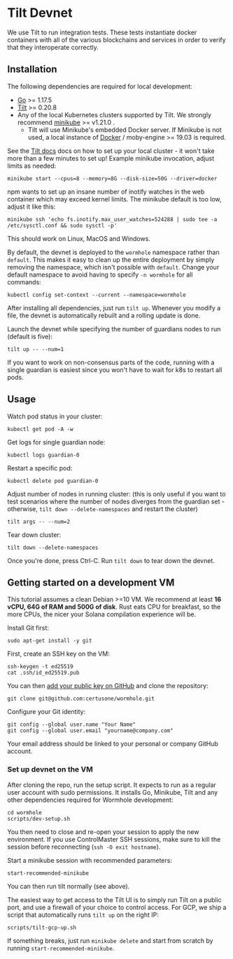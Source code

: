 # Tilt Devnet

We use Tilt to run integration tests. These tests instantiate docker containers with all of the
various blockchains and services in order to verify that they interoperate correctly.

## Installation

The following dependencies are required for local development:

- [Go](https://golang.org/dl/) >= 1.17.5
- [Tilt](http://tilt.dev/) >= 0.20.8
- Any of the local Kubernetes clusters supported by Tilt.
  We strongly recommend [minikube](https://kubernetes.io/docs/setup/learning-environment/minikube/) >=
  v1.21.0 .
  - Tilt will use Minikube's embedded Docker server. If Minikube is not used, a local instance of
    [Docker](https://docs.docker.com/engine/install/) / moby-engine >= 19.03 is required.

See the [Tilt docs](https://docs.tilt.dev/install.html) docs on how to set up your local cluster -
it won't take more than a few minutes to set up! Example minikube invocation, adjust limits as needed:

    minikube start --cpus=8 --memory=8G --disk-size=50G --driver=docker

npm wants to set up an insane number of inotify watches in the web container which may exceed kernel limits.
The minikube default is too low, adjust it like this:

    minikube ssh 'echo fs.inotify.max_user_watches=524288 | sudo tee -a /etc/sysctl.conf && sudo sysctl -p'

This should work on Linux, MacOS and Windows.

By default, the devnet is deployed to the `wormhole` namespace rather than `default`. This makes it easy to clean up the
entire deployment by simply removing the namespace, which isn't possible with `default`. Change your default namespace
to avoid having to specify `-n wormhole` for all commands:

    kubectl config set-context --current --namespace=wormhole

After installing all dependencies, just run `tilt up`.
Whenever you modify a file, the devnet is automatically rebuilt and a rolling update is done.

Launch the devnet while specifying the number of guardians nodes to run (default is five):

    tilt up -- --num=1

If you want to work on non-consensus parts of the code, running with a single guardian is easiest since
you won't have to wait for k8s to restart all pods.

## Usage

Watch pod status in your cluster:

    kubectl get pod -A -w

Get logs for single guardian node:

    kubectl logs guardian-0

Restart a specific pod:

    kubectl delete pod guardian-0

Adjust number of nodes in running cluster: (this is only useful if you want to test scenarios where the number
of nodes diverges from the guardian set - otherwise, `tilt down --delete-namespaces` and restart the cluster)

    tilt args -- --num=2

Tear down cluster:

    tilt down --delete-namespaces

Once you're done, press Ctrl-C. Run `tilt down` to tear down the devnet.

## Getting started on a development VM

This tutorial assumes a clean Debian >=10 VM. We recommend at least **16 vCPU, 64G of RAM and 500G of disk**.
Rust eats CPU for breakfast, so the more CPUs, the nicer your Solana compilation experience will be.

Install Git first:

    sudo apt-get install -y git

First, create an SSH key on the VM:

    ssh-keygen -t ed25519
    cat .ssh/id_ed25519.pub

You can then [add your public key on GitHub](https://github.com/settings/keys) and clone the repository:

    git clone git@github.com:certusone/wormhole.git

Configure your Git identity:

    git config --global user.name "Your Name"
    git config --global user.email "yourname@company.com"

Your email address should be linked to your personal or company GitHub account.

### Set up devnet on the VM

After cloning the repo, run the setup script. It expects to run as a regular user account with sudo permissions.
It installs Go, Minikube, Tilt and any other dependencies required for Wormhole development:

    cd wormhole
    scripts/dev-setup.sh

You then need to close and re-open your session to apply the new environment.
If you use ControlMaster SSH sessions, make sure to kill the session before reconnecting (`ssh -O exit hostname`).

Start a minikube session with recommended parameters:

    start-recommended-minikube

You can then run tilt normally (see above).

The easiest way to get access to the Tilt UI is to simply run Tilt on a public port, and use a firewall
of your choice to control access. For GCP, we ship a script that automatically runs `tilt up` on the right IP:

    scripts/tilt-gcp-up.sh

If something breaks, just run `minikube delete` and start from scratch by running `start-recommended-minikube`.
